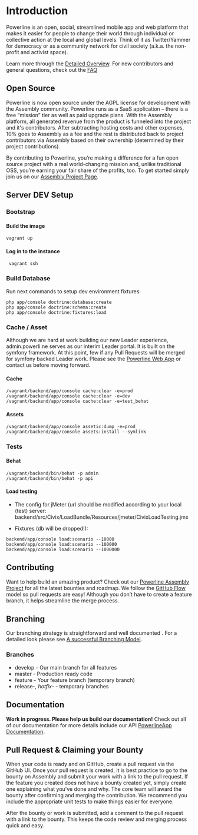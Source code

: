 # Introduction
Powerline is an open, social, streamlined mobile app and web platform that makes it easier for people to change their world through individual or collective action at the local and global levels. Think of it as Twitter/Yammer for democracy or as a community network for civil society (a.k.a. the non-profit and activist space).

Learn more through the [Detailed Overview](https://assembly.com/powerline/posts/the-detailed-overview).
For new contributors and general questions, check out the [FAQ](https://assembly.com/powerline/posts/faq)

## Open Source
Powerline is now open source under the AGPL license for development with the Assembly community. Powerline runs as a SaaS application – there is a free “mission” tier as well as paid upgrade plans. With the Assembly platform, all generated revenue from the product is funneled into the project and it's contributors. After subtracting hosting costs and other expenses, 10% goes to Assembly as a fee and the rest is distributed back to project contributors via Assembly based on their ownership (determined by their project contributions).

By contributing to Powerline, you’re making a difference for a fun open source project with a real world-changing mission and, unlike traditional OSS, you’re earning your fair share of the profits, too. To get started simply join us on our [Assembly Project Page](https://assembly.com/powerline).


## Server DEV Setup 

### Bootstrap
#### Build the image
` vagrant up `

#### Log in to the instance
` vagrant ssh`

### Build Database

Run next commands to setup dev environment fixtures: 

```
php app/console doctrine:database:create
php app/console doctrine:schema:create
php app/console doctrine:fixtures:load
```

### Cache / Asset
Although we are hard at work building our new Leader experience, admin.powerli.ne serves as our interim Leader portal. It is built on the symfony framework. At this point, few if any Pull Requests will be merged for symfony backed Leader work. Please see the [Powerline Web App](https://github.com/PowerlineApp/powerline-web) or contact us before moving forward.

#### Cache
```
/vagrant/backend/app/console cache:clear -e=prod
/vagrant/backend/app/console cache:clear -e=dev
/vagrant/backend/app/console cache:clear -e=test_behat
```

#### Assets
```
/vagrant/backend/app/console assetic:dump -e=prod
/vagrant/backend/app/console assets:install --symlink
```

### Tests

#### Behat
```
/vagrant/backend/bin/behat -p admin
/vagrant/backend/bin/behat -p api
```

#### Load testing
* The config for jMeter (url should be modified according to your local (test) server: backend/src/Civix/LoadBundle/Resources/jmeter/CivixLoadTesting.jmx

* Fixtures (db will be dropped!):
```
backend/app/console load:scenario --10000
backend/app/console load:scenario --100000
backend/app/console load:scenario --1000000
```

## Contributing
Want to help build an amazing product? Check out our [Powerline Assembly Project](https://assembly.com/powerline) for all the latest bounties and roadmap. We follow the [GitHub Flow](https://guides.github.com/introduction/flow/index.html) model so pull requests are easy! Although you don’t have to create a feature branch, it helps streamline the merge process.


## Branching
Our branching strategy is straightforward and well documented . For a detailed look please see [A successful Branching Model](http://nvie.com/posts/a-successful-git-branching-model/). 

### Branches
* develop - Our main branch for all features
* master - Production ready code
* feature - Your feature branch (temporary branch)
* release-*, hotfix-* - temporary branches 


## Documentation
**Work in progress. Please help us build our documentation!**
Check out all of our documentation for more details include our API [PowerlineApp Documentation](http://powerlineapp.github.io/).

 
## Pull Request & Claiming your Bounty
When your code is ready and on GitHub, create a pull request via the GitHub UI. Once your pull request is created, it is best practice to go to the bounty on Assembly and submit your work with a link to the pull request. If the feature you created does not have a bounty created yet, simply create one explaining what you've done and why. The core team will award the bounty after confirming and merging the contribution. We recommend you include the appropriate unit tests to make things easier for everyone. 

After the bounty or work is submitted, add a comment to the pull request with a link to the bounty. This keeps the code review and merging process quick and easy.
